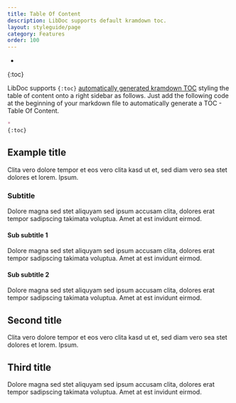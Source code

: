 ```yaml
---
title: Table Of Content
description: LibDoc supports default kramdown toc.
layout: styleguide/page
category: Features
order: 100
---
```

* 
{:toc}

LibDoc supports `{:toc}` [automatically generated kramdown TOC](https://kramdown.gettalong.org/converter/html.html#toc) styling the table of content onto a right sidebar as follows. 
Just add the following code at the beginning of your markdown file to automatically generate a TOC - Table Of Content. 
```markdown
* 
{:toc}
```


## Example title

Clita vero dolore tempor et eos vero clita kasd ut et, sed diam vero sea stet dolores et lorem. Ipsum.

### Subtitle

Dolore magna sed stet aliquyam sed ipsum accusam clita, dolores erat tempor sadipscing takimata voluptua. Amet at est invidunt eirmod.

#### Sub subtitle 1

Dolore magna sed stet aliquyam sed ipsum accusam clita, dolores erat tempor sadipscing takimata voluptua. Amet at est invidunt eirmod.

#### Sub subtitle 2

Dolore magna sed stet aliquyam sed ipsum accusam clita, dolores erat tempor sadipscing takimata voluptua. Amet at est invidunt eirmod.

## Second title

Clita vero dolore tempor et eos vero clita kasd ut et, sed diam vero sea stet dolores et lorem. Ipsum.

## Third title

Dolore magna sed stet aliquyam sed ipsum accusam clita, dolores erat tempor sadipscing takimata voluptua. Amet at est invidunt eirmod.

